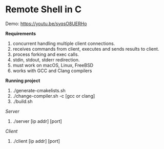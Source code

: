 # Remote Shell in C

Demo: https://youtu.be/syqsO8UERHo

**Requirements**
1) concurrent handling multiple client connections.
2) receives commands from client, executes and sends results to client.
3) process forking and exec calls.
4) stdin, stdout, stderr redirection.
5) must work on macOS, Linux, FreeBSD
6) works with GCC and Clang compilers

**Running project**
1) ./generate-cmakelists.sh
2) ./change-compiler.sh -c [gcc or clang]
3) ./build.sh

_Server_
1) ./server [ip addr] [port]

_Client_
1) ./client [ip addr] [port]

